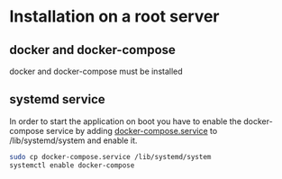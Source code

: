 # Installation on a root server

## docker and docker-compose
docker and docker-compose must be installed

## systemd service

In order to start the application on boot you have to enable the docker-compose service by adding
[docker-compose.service](./docker-compose.service) to /lib/systemd/system and enable it.

~~~bash
sudo cp docker-compose.service /lib/systemd/system
systemctl enable docker-compose
~~~
